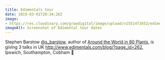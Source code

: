 ```yaml
---
title: Edimentals tour
date: 2019-03-01T20:34:26Z
image: 
- https://res.cloudinary.com/growdigital/image/upload/v1551472652/edimentals-screenshot-190301.png
imageAlt: Screenshot of Edimental tour dates
---
```


Stephen Barstow [@s_barstow](https://mobile.twitter.com/s_barstow), author of [Around the World in 80 Plants](https://www.amazon.co.uk/Around-World-Plants-Stephen-Barstow/dp/1856231410/), is giving 3 talks in UK <http://www.edimentals.com/blog/?page_id=262>, Ipswich, Southampton, Cobham 🙂
